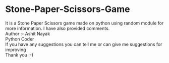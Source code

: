 # Stone-Paper-Scissors-Game
It is a Stone Paper Scissors game made on python using random module for more information.
I have also provided comments.
<br>
Author :- Ashit Nayak
<br>
Python Coder
<br>
If you have any suggestions you can tell me or can give me suggestions for improving
<br>
Thank you :-)

